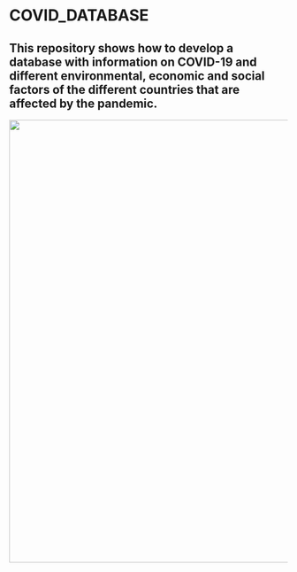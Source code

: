 # COVID_DATABASE
## This repository shows how to develop a database with information on COVID-19 and different environmental, economic and social factors of the different countries that are affected by the pandemic.
<img src='https://www.hoyesarte.com/wp-content/uploads/2020/03/covid-19.jpg' height = 800px>
